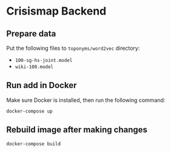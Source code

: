 # Crisismap Backend

## Prepare data

Put the following files to `toponyms/word2vec` directory:
* `100-sg-hs-joint.model`
* `wiki-100.model`

## Run add in Docker

Make sure Docker is installed, then run the following command:
```
docker-compose up
```

## Rebuild image after making changes

```
docker-compose build
```
